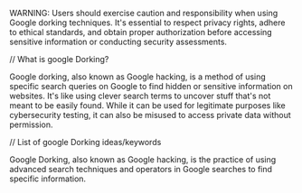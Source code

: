 WARNING: Users should exercise caution and responsibility when using Google dorking techniques. It's essential to respect privacy rights, adhere to ethical standards, and obtain proper authorization before accessing sensitive information or conducting security assessments.

// What is google Dorking?

Google dorking, also known as Google hacking, is a method of using specific search queries on Google to find hidden or sensitive information on websites. It's like using clever search terms to uncover stuff that's not meant to be easily found. While it can be used for legitimate purposes like cybersecurity testing, it can also be misused to access private data without permission.

// List of google Dorking ideas/keywords



Google Dorking, also known as Google hacking, is the practice of using advanced search techniques and operators in Google searches to find specific information.

